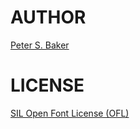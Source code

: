 
AUTHOR
======
[Peter S. Baker](http://www.engl.virginia.edu/people/psb6m)

LICENSE
=======
[SIL Open Font License (OFL)](http://scripts.sil.org/OFL)

